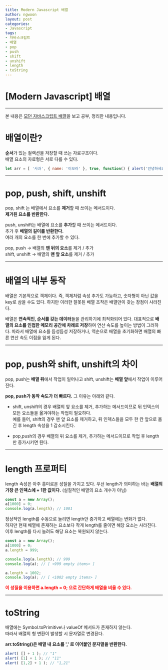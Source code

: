 ```yaml
---
title: Modern Javascript 배열
author: ngwoon
layout: post
categories:
- Javascript
tags:
- 자바스크립트
- 배열
- pop
- push
- shift
- unshift
- length
- toString
---
```


# [Modern Javascript] 배열
- - -

본 내용은 [모던 자바스크립트 배열](https://ko.javascript.info/array)을 보고 공부, 정리한 내용입니다.<br/>

# 배열이란?

**순서**가 있는 컬렉션을 저장할 때 쓰는 자료구조이다.<br/>
배열 요소의 자료형은 서로 다를 수 있다.

```jsx
let arr = [ '사과', { name: '이보라' }, true, function() { alert('안녕하세요.'); } ];
```

---

# pop, push, shift, unshift

pop, shift 는 배열에서 요소를 **제거**할 때 쓰이는 메서드이다. <br/>
**제거된 요소를 반환한다.**

push, unshift는 배열에 요소를 **추가**할 때 쓰이는 메서드이다. <br/>
추가 후 **배열의 길이를 반환한다.** <br/>
여러 개의 요소를 한 번에 추가할 수 있다.

pop, push → 배열의 **맨 뒤의 요소**를 제거 / 추가<br/>
shift, unshift → 배열의 **맨 앞 요소**를 제거 / 추가

---

# 배열의 내부 동작

배열은 기본적으로 객체이다. 즉, 객체처럼 속성 추가도 가능하고, 숫자형이 아닌 값을 key로 삼을 수도 있다. 하지만 이러한 잘못된 배열 조작은 배열만이 갖는 장점이 사라진다.

배열은 **연속적인, 순서를 갖는 데이터**들을 관리하기에 최적화되어 있다. 대표적으로 **배열의 요소를 인접한 메모리 공간에 차례로 저장**하여 연산 속도를 높이는 방법이 그러하다. 따라서 배열에 요소를 듬성듬성 저장하거나, 역순으로 배열을 초기화하면 배열의 빠른 연산 속도 이점을 잃게 된다.

---

# pop, push와 shift, unshift의 차이

pop, push는 **배열 뒤**에서 작업이 일어나고 shift, unshift는 **배열 앞**에서 작업이 이루어진다.

**pop, push가 동작 속도가 더 빠르다.** 그 이유는 아래와 같다.

- shift, unshift의 경우 배열의 앞 요소를 제거, 추가하는 메서드이므로 뒤 인덱스의 모든 요소들을 옮겨야하는 작업이 필요하다.<br/>
    예를 들어, shift의 경우 맨 앞 요소를 제거하고, 뒤 인덱스들을 모두 한 칸 앞으로 옮긴 후 length 속성을 1 감소시킨다.

- pop,push의 경우 배열의 뒤 요소를 제거, 추가하는 메서드이므로 작업 후 length만 증가시키면 된다.

---

# length 프로퍼티

length 속성은 아주 흥미로운 성질을 가지고 있다. 우선 length가 의미하는 바는 **배열의 가장 큰 인덱스에 + 1한 값이다.** (실질적인 배열의 요소 개수가 아님)

```jsx
const a = new Array();
a[1000] = 0;
console.log(a.length); // 1001
```

정상적인 length를 수동으로 늘리면 length만 증가하고 배열에는 변화가 없다.<br/>
하지만 현재 배열에 존재하는 요소보다 작게 length를 줄이면 해당 요소는 사라진다.<br/>
이후 length를 다시 늘려도 해당 요소는 복원되지 않는다.

```jsx
const a = new Array();
a[1000] = 0;
a.length = 999;

console.log(a.length); // 999
console.log(a); // [ <999 empty items> ]

a.length = 1002;
console.log(a); // [ <1002 empty items> ]
```

<span style="color:red"><strong>이 성질을 이용하면 a.length = 0; 으로 간단하게 배열을 비울 수 있다.</strong></span>

---

# toString

배열에는 Symbol.toPrimitive나 valueOf 메서드가 존재하지 않는다.<br/>
따라서 배열의 형 변환이 발생할 시 문자열로 변경된다.

**arr.toString()은 배열 내 요소를 ',' 로 이어붙인 문자열을 반환한다.**

```jsx
alert( [] + 1 ); // "1"
alert( [1] + 1 ); // "11"
alert( [1,2] + 1 ); // "1,21"
```